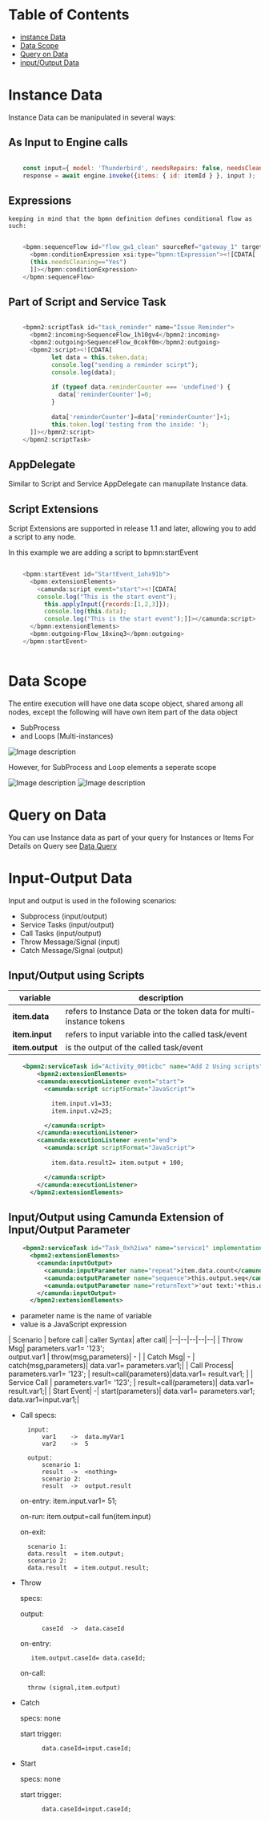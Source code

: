 # Table of Contents
- [instance Data](#instance-data) 
- [Data Scope](#data-scope) 
- [Query on Data](#query-on-data) 
- [input/Output Data](#input-output-data) 


# Instance Data
Instance Data can be manipulated in several ways:

## As Input to Engine calls

```javascript

    const input={ model: 'Thunderbird', needsRepairs: false, needsCleaning: false };
    response = await engine.invoke({items: { id: itemId } }, input );

```

## Expressions
    keeping in mind that the bpmn definition defines conditional flow as such:

```javascript

    <bpmn:sequenceFlow id="flow_gw1_clean" sourceRef="gateway_1" targetRef="task_clean">
      <bpmn:conditionExpression xsi:type="bpmn:tExpression"><![CDATA[
      (this.needsCleaning=="Yes")
      ]]></bpmn:conditionExpression>
    </bpmn:sequenceFlow>

```

## Part of Script and Service Task
```javascript

    <bpmn2:scriptTask id="task_reminder" name="Issue Reminder">
      <bpmn2:incoming>SequenceFlow_1h10gv4</bpmn2:incoming>
      <bpmn2:outgoing>SequenceFlow_0cokf0m</bpmn2:outgoing>
      <bpmn2:script><![CDATA[
            let data = this.token.data;
            console.log("sending a reminder scirpt");
            console.log(data);
            
            if (typeof data.reminderCounter === 'undefined') {
              data['reminderCounter']=0;
            }            
            
            data['reminderCounter']=data['reminderCounter']+1;
            this.token.log('testing from the inside: ');
      ]]></bpmn2:script>
    </bpmn2:scriptTask>

```

## AppDelegate

   Similar to Script and Service AppDelegate can manupilate Instance data.

## Script Extensions

Script Extensions are supported in release 1.1 and later, allowing you to add a script to any node.

In this example we are adding a script to bpmn:startEvent

```javascript

    <bpmn:startEvent id="StartEvent_1ohx91b">
      <bpmn:extensionElements>
        <camunda:script event="start"><![CDATA[
        console.log("This is the start event");
          this.applyInput({records:[1,2,3]});
          console.log(this.data);
          console.log("This is the start event");]]></camunda:script>
      </bpmn:extensionElements>
      <bpmn:outgoing>Flow_18xinq3</bpmn:outgoing>
    </bpmn:startEvent>
    
```
# Data Scope

The entire execution will have one data scope object, shared among all nodes, except the following will have own item part of the data object
  - SubProcess 
  - and Loops (Multi-instances)


![Image description](./Data_BuyUsedCar.PNG)

However, for SubProcess and Loop elements a seperate scope 

![Image description](./Data_Scripts_Services_model.PNG)
![Image description](./Data_Scripts_Services.PNG)

# Query on Data
You can use Instance data as part of your query for Instances or Items
For Details on Query see [Data Query](./api-summary#data-query) 

# Input-Output Data

Input and output is used in the following scenarios:
- Subprocess (input/output)
- Service Tasks (input/output)
- Call Tasks (input/output)
- Throw Message/Signal (input)
- Catch Message/Signal (output)

## Input/Output using Scripts

| variable | description |
|--|--|
| **item.data** | refers to Instance Data or the token data for multi-instance tokens |
| **item.input** | refers to input variable into the called task/event |
| **item.output** |  is the output of the called task/event |

```xml
    <bpmn2:serviceTask id="Activity_00ticbc" name="Add 2 Using scripts" implementation="add" camunda:delegateExpression="add">
        <bpmn2:extensionElements>
        <camunda:executionListener event="start">
          <camunda:script scriptFormat="JavaScript">

            item.input.v1=33;
            item.input.v2=25;

          </camunda:script>
        </camunda:executionListener>
        <camunda:executionListener event="end">
          <camunda:script scriptFormat="JavaScript">
            
            item.data.result2= item.output + 100;

          </camunda:script>
        </camunda:executionListener>
      </bpmn2:extensionElements>

```

## Input/Output using Camunda Extension of Input/Output Parameter

```xml
    <bpmn2:serviceTask id="Task_0xh2iwa" name="service1" implementation="service1">
      <bpmn2:extensionElements>
        <camunda:inputOutput>
          <camunda:inputParameter name="repeat">item.data.count</camunda:inputParameter>
          <camunda:outputParameter name="sequence">this.output.seq</camunda:outputParameter>
          <camunda:outputParameter name="returnText">'out text:'+this.output.text</camunda:outputParameter>
        </camunda:inputOutput>
      </bpmn2:extensionElements>

```
* parameter name is the name of variable
* value is a JavaScript expression
    


| Scenario | before call | caller Syntax| after call|
|--|--|--|--|--|
|  Throw Msg| parameters.var1= '123';<br />output.var1 | throw(msg,parameters)| - | 
|  Catch Msg| - | catch(msg,parameters)| data.var1= parameters.var1;|
|  Call Process| parameters.var1= '123';  | result=call(parameters)|data.var1= result.var1; |
|  Service Call | parameters.var1= '123';  | result=call(parameters)| data.var1= result.var1;|
|  Start Event| -| start(parameters)| data.var1= parameters.var1;<br /> data.var1=input.var1;|

* Call
 specs:

        input:
            var1    ->  data.myVar1
            var2    ->  5

        output:
            scenario 1:
            result  ->  <nothing>
            scenario 2:
            result  ->  output.result

  on-entry:
        item.input.var1= 51;

  on-run:
        item.output=call fun(item.input)
  
  on-exit:

        scenario 1:
        data.result  = item.output;
        scenario 2:
        data.result  = item.output.result;

* Throw

    specs:
        
    output:

            caseId  ->  data.caseId
    
    on-entry:
       
         item.output.caseId= data.caseId;

    on-call:

        throw (signal,item.output)

* Catch

    specs:  none 

    start trigger:

            data.caseId=input.caseId;

* Start

    specs:  none 

    start trigger:

            data.caseId=input.caseId;


